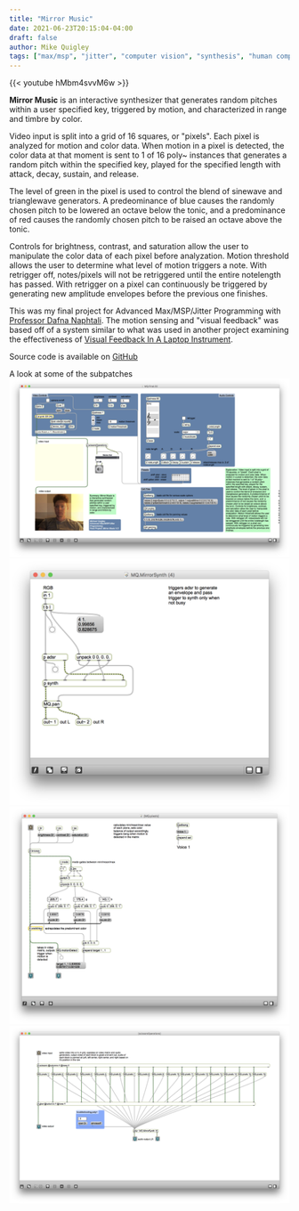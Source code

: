 ```yaml
---
title: "Mirror Music"
date: 2021-06-23T20:15:04-04:00
draft: false
author: Mike Quigley
tags: ["max/msp", "jitter", "computer vision", "synthesis", "human computer interaction"]
---
```

{{< youtube hMbm4svvM6w >}}  

**Mirror Music** is an interactive synthesizer that generates random pitches within a user specified key, triggered by motion, and characterized in range and timbre by color.   

Video input is split into a grid of 16 squares, or "pixels". Each pixel is analyzed for motion and color data. When motion in a pixel is detected, the color data at that moment is sent to 1 of 16 poly~ instances that generates a random pitch within the specified key, played for the specified length with attack, decay, sustain, and release.  

The level of green in the pixel is used to control the blend of sinewave and trianglewave generators. A predeominance of blue causes the randomly chosen pitch to be lowered an octave below the tonic, and a predominance of red causes the randomly chosen pitch to be raised an octave above the tonic.  

Controls for brightness, contrast, and saturation allow the user to manipulate the color data of each pixel before analyzation. Motion threshold allows the user to determine what level of motion triggers a note. With retrigger off, notes/pixels will not be retriggered until the entire notelength has passed. With retrigger on a pixel can continuously be triggered by generating new amplitude envelopes before the previous one finishes.  

This was my final project for Advanced Max/MSP/Jitter Programming with [Professor Dafna Naphtali](https://dafna.info/). The motion sensing and "visual feedback" was based off of a system similar to what was used in another project examining the effectiveness of [Visual Feedback In A Laptop Instrument](../visual-feedback-in-a-laptop-instrument).

Source code is available on [GitHub](https://github.com/mdquigley/mirror-music)

A look at some of the subpatches
![Mirror Music Subpatch 1](https://github.com/mdquigley/mirror-music/raw/master/screenshots/MirrorMusic02.png)
![Mirror Music Subpatch 2](https://github.com/mdquigley/mirror-music/raw/master/screenshots/MirrorMusic03.png)
![Mirror Music Subpatch 3](https://github.com/mdquigley/mirror-music/raw/master/screenshots/MirrorMusic04.png)
![Mirror Music Subpatch 4](https://github.com/mdquigley/mirror-music/raw/master/screenshots/MirrorMusic05.png)

